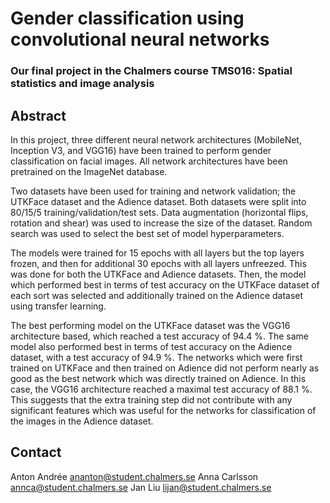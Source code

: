 # Gender classification using convolutional neural networks
### Our final project in the Chalmers course TMS016: Spatial statistics and image analysis

## Abstract
In this project, three different neural network architectures (MobileNet, Inception V3, and VGG16) have been trained to perform gender classification on facial images. All network architectures have been pretrained on the ImageNet database.

Two datasets have been used for training and network validation; the UTKFace dataset and the Adience dataset. Both datasets were split into 80/15/5 training/validation/test sets. Data augmentation (horizontal flips, rotation and shear) was used to increase the size of the dataset. Random search was used to select the best set of model hyperparameters.

The models were trained for 15 epochs with all layers but the top layers frozen, and then for additional 30 epochs with all layers unfreezed. This was done for both the UTKFace and Adience datasets. Then, the model which performed best in terms of test accuracy on the UTKFace dataset of each sort was selected and additionally trained on the Adience dataset using transfer learning.

The best performing model on the UTKFace dataset was the VGG16 architecture based, which reached a test accuracy of 94.4 \%. The same model also performed best in terms of test accuracy on the Adience dataset, with a test accuracy of 94.9 \%. The networks which were first trained on UTKFace and then trained on Adience did not perform nearly as good as the best network which was directly trained on Adience. In this case, the VGG16 architecture reached a maximal test accuracy of 88.1 \%. This suggests that the extra training step did not contribute with any significant features which was useful for the networks for classification of the images in the Adience dataset.

## Contact
Anton Andrée <ananton@student.chalmers.se>
Anna Carlsson <annca@student.chalmers.se>
Jan Liu <lijan@student.chalmers.se>
